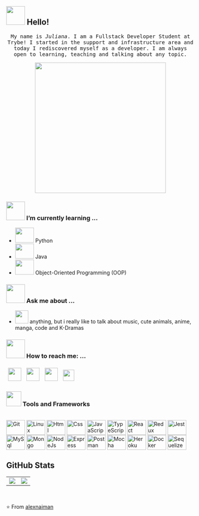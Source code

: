 ## <img src="https://raw.githubusercontent.com/alexnaiman/alexnaiman/master/resources/welcomeglitch.gif" width="50px" /> Hello!

<p align="center" >
  <samp>
   My name is <em>Juliana</em>. I am a Fullstack  Developer Student at Trybe! I started in the support and infrastructure area and today I rediscovered myself as a developer. I am always open to learning, teaching and talking about any topic.
  </samp>
  <br/>
</p>
<p align="center">
  <img src="https://super.abril.com.br/wp-content/uploads/2016/09/super_imggato_digitando_0.gif" width="350">
</p>

### <img src="https://raw.githubusercontent.com/alexnaiman/alexnaiman/master/resources/Confused_Dog.gif" height="50px" /> I’m currently learning ...
- <img height="40" width="50" src="https://cdn.icon-icons.com/icons2/2107/PNG/512/file_type_python_icon_130221.png" width="30px" /> Python
- <img height="40" width="50" src="https://cdn.icon-icons.com/icons2/2415/PNG/512/java_original_logo_icon_146458.png" /> Java
- <img height="40" width="50" src="https://cdn4.iconfinder.com/data/icons/technology-83/1000/object_programming_development_oriented_developer_object-oriented_programming_software-512.png" /> Object-Oriented Programming (OOP)

### <img src="https://raw.githubusercontent.com/alexnaiman/alexnaiman/master/resources/question.png" width="50px" />  Ask me about ...
- <img src="https://raw.githubusercontent.com/alexnaiman/alexnaiman/master/resources/chat.gif" height="35px" /> anything, but i really like to talk about music, cute animals, anime, manga, code and K-Dramas
### <img src="https://raw.githubusercontent.com/alexnaiman/alexnaiman/master/resources/bongocat.gif" width="50px" /> How to reach me: ...
<p align="left">
<a href="https://twitter.com/_jubsmi">
    <img src="https://raw.githubusercontent.com/alexnaiman/alexnaiman/master/resources/twitter.svg" height="35px" style="margin: 5px;"/></a>
  <a href="https://www.instagram.com/julianamiranda.92/">
    <img src="https://raw.githubusercontent.com/alexnaiman/alexnaiman/master/resources/instagram.webp" height="35px" style="margin: 5px;"/></a>
  <a href="https://www.linkedin.com/in/julianamirandams/">
    <img src="https://raw.githubusercontent.com/alexnaiman/alexnaiman/master/resources/linkedin.webp" height="35px" style="margin: 5px;"/></a>
  <a href="mailto:juliana.ms@live.com">
    <img src="https://raw.githubusercontent.com/alexnaiman/alexnaiman/master/resources/gmail.png" height="30px" style="margin: 5px;"/></a>
</p>

### <img src="https://raw.githubusercontent.com/alexnaiman/alexnaiman/master/resources/pickaxe.png" width="40px" /> Tools and Frameworks
<div style="display: inline_block"><br>
  <img align="center" alt="Git" height="40" width="50" src="https://cdn.jsdelivr.net/gh/devicons/devicon/icons/git/git-original.svg"> 
  <img align="center" alt="Linux" height="40" width="50" src="https://cdn.jsdelivr.net/gh/devicons/devicon/icons/linux/linux-original.svg">
  <img align="center" alt="Html" height="40" width="50" src="https://cdn.jsdelivr.net/gh/devicons/devicon/icons/html5/html5-plain-wordmark.svg">
  <img align="center" alt="Css" height="40" width="50" src="https://cdn.jsdelivr.net/gh/devicons/devicon/icons/css3/css3-plain-wordmark.svg">
  <img align="center" alt="JavaScript" height="40" width="50" src="https://cdn.jsdelivr.net/gh/devicons/devicon/icons/javascript/javascript-original.svg">
  <img align="center" alt="TypeScript" height="40" width="50" src="https://cdn.jsdelivr.net/gh/devicons/devicon/icons/typescript/typescript-original.svg">
  <img align="center" alt="React" height="40" width="50" src="https://cdn.jsdelivr.net/gh/devicons/devicon/icons/react/react-original-wordmark.svg">
  <img align="center" alt="Redux" height="40" width="50" src="https://cdn.jsdelivr.net/gh/devicons/devicon/icons/redux/redux-original.svg">
  <img align="center" alt="Jest" height="40" width="50" src="https://cdn.jsdelivr.net/gh/devicons/devicon/icons/jest/jest-plain.svg">
  <img align="center" alt="MySql" height="40" width="50" src="https://cdn.jsdelivr.net/gh/devicons/devicon/icons/mysql/mysql-original-wordmark.svg">
  <img align="center" alt="Mongo" height="40" width="50" src="https://cdn.jsdelivr.net/gh/devicons/devicon/icons/mongodb/mongodb-plain-wordmark.svg">
  <img align="center" alt="NodeJs" height="40" width="50" src="https://cdn.jsdelivr.net/gh/devicons/devicon/icons/nodejs/nodejs-original.svg">
  <img align="center" alt="Express" height="40" width="50" src="https://cdn.jsdelivr.net/gh/devicons/devicon/icons/express/express-original.svg">
  <img align="center" alt="Postman" height="40" width="50" src="https://cdn.icon-icons.com/icons2/3053/PNG/512/postman_macos_bigsur_icon_189815.png">
  <img align="center" alt="Mocha" height="40" width="50" src="https://cdn.jsdelivr.net/gh/devicons/devicon/icons/mocha/mocha-plain.svg">
  <img align="center" alt="Heroku" height="40" width="50" src="https://cdn.jsdelivr.net/gh/devicons/devicon/icons/heroku/heroku-plain-wordmark.svg">
  <img align="center" alt="Docker" height="40" width="50" src="https://cdn.jsdelivr.net/gh/devicons/devicon/icons/docker/docker-plain-wordmark.svg">
  <img align="center" alt="Sequelize" height="40" width="50" src="https://cdn.jsdelivr.net/gh/devicons/devicon/icons/sequelize/sequelize-plain-wordmark.svg">
</div>

## GitHub Stats
<table>
<tr><td>

  <a href="https://github.com/anuraghazra/github-readme-stats" rel="noopener noreferrer" target="_blank">
    <img align="center" src="https://github-readme-stats.vercel.app/api?username=julianamiranda&show_icons=true&theme=algolia" />
  </a>

</td><td>

  <a href="https://github.com/anuraghazra/github-readme-stats" rel="noopener noreferrer" target="_blank" target="_blank">
    <img align="center" src="https://github-readme-stats.vercel.app/api/top-langs/?username=julianamiranda&layout=compact&theme=algolia" />
  </a>

</td></tr>
</table>

<br/>

⭐️ From [alexnaiman](https://github.com/alexnaiman)
